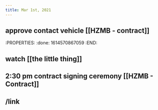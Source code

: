 ```yaml
---
title: Mar 1st, 2021
---
```


## approve contact vehicle [[HZMB - contract]]
:PROPERTIES:
:done: 1614570867059
:END:
## watch [[the little thing]]
## 2:30 pm contract signing ceremony [[HZMB - Contract]]
## /link

